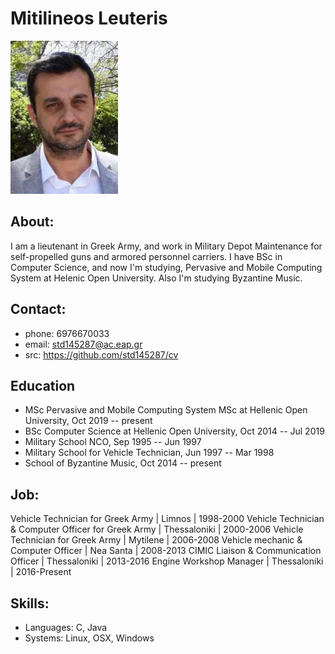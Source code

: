 # Mitilineos Leuteris

![GitHub Logo](/images/profile.png)

## About:
I am a lieutenant in Greek Army, and work in Military Depot Maintenance for self-propelled guns and armored personnel carriers. 
I have BSc in Computer Science, and now I'm studying, Pervasive and Mobile Computing System at Helenic Open University. Also I'm studying Byzantine Music.

## Contact:
- phone: 6976670033
- email: std145287@ac.eap.gr
- src: https://github.com/std145287/cv

## Education
  - MSc Pervasive and Mobile Computing System MSc at Hellenic Open University, Oct 2019 -- present
  - BSc Computer Science at Hellenic Open University, Oct 2014 -- Jul 2019
  - Military School NCO, Sep 1995 -- Jun 1997
  - Military School for Vehicle Technician, Jun 1997 -- Mar 1998
  - School of Byzantine Music, Oct 2014 -- present 

## Job:
Vehicle Technician for Greek Army | Limnos | 1998-2000
Vehicle Technician & Computer Officer for Greek Army | Thessaloniki | 2000-2006
Vehicle Technician for Greek Army | Mytilene | 2006-2008
Vehicle mechanic & Computer Officer | Nea Santa | 2008-2013
CIMIC Liaison & Communication Officer | Thessaloniki | 2013-2016
Engine Workshop Manager | Thessaloniki | 2016-Present

## Skills:
  - Languages: C, Java
  - Systems: Linux, OSX, Windows
  
  
